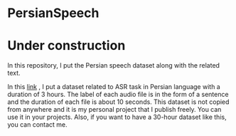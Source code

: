 # PersianSpeech
# Under construction
In this repository, I put the Persian speech dataset along with the related text.

In this <a href='https://drive.google.com/file/d/1cCWH_eoa4Nq17XDHn6e1WIfHomdGWPKO/view?usp=sharing'>link</a> , I put a dataset related to ASR task in Persian language with a duration of 3 hours. 
The label of each audio file is in the form of a sentence and the duration of each file is about 10 seconds.
This dataset is not copied from anywhere and it is my personal project that I publish freely. You can use it in your projects.
Also, if you want to have a 30-hour dataset like this, you can contact me.

